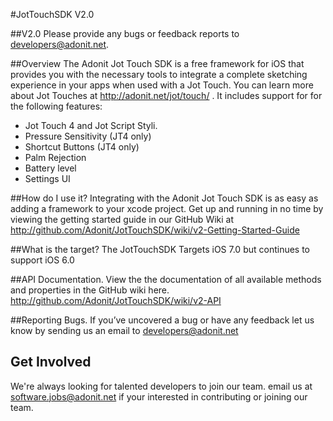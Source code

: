 #JotTouchSDK V2.0

##V2.0
Please provide any bugs or feedback reports to developers@adonit.net.

##Overview
The Adonit Jot Touch SDK is a free framework for iOS that provides you with the necessary tools to integrate a complete sketching experience in your apps when used with a Jot Touch. You can learn more about Jot Touches at http://adonit.net/jot/touch/ . It includes support for for the following features:

- Jot Touch 4 and Jot Script Styli.
- Pressure Sensitivity (JT4 only)
- Shortcut Buttons (JT4 only)
- Palm Rejection
- Battery level
- Settings UI


##How do I use it?
Integrating with the Adonit Jot Touch SDK is as easy as adding a framework to your xcode project. Get up and running in no time by viewing the getting started guide in our GitHub Wiki at 
http://github.com/Adonit/JotTouchSDK/wiki/v2-Getting-Started-Guide

##What is the target?
The JotTouchSDK Targets iOS 7.0 but continues to support iOS 6.0

##API Documentation.
View the the documentation of all available methods and properties in the GitHub wiki here. 
http://github.com/Adonit/JotTouchSDK/wiki/v2-API

##Reporting Bugs.
If you’ve uncovered a bug or have any feedback let us know by sending us an email to developers@adonit.net

## Get Involved
We're always looking for talented developers to join our team. email us at software.jobs@adonit.net if your interested in contributing or joining our team. 
